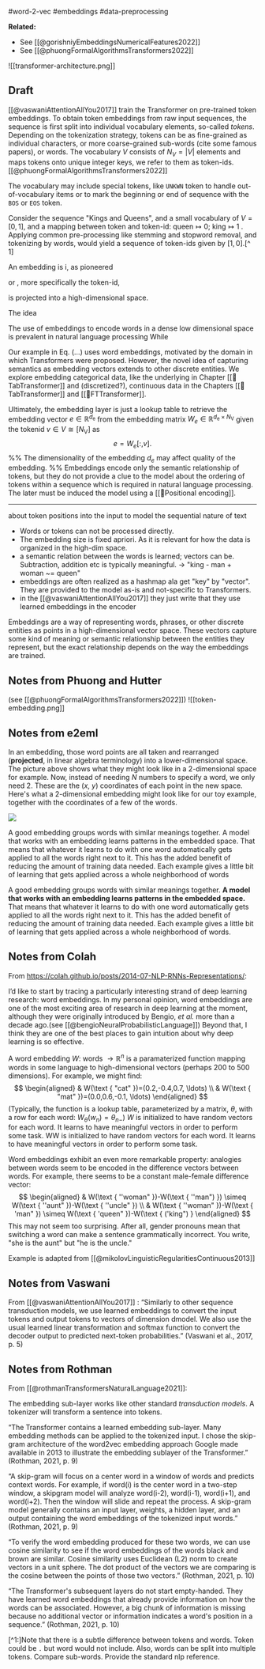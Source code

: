 #word-2-vec #embeddings #data-preprocessing 

**Related:**
- See [[@gorishniyEmbeddingsNumericalFeatures2022]]
- See [[@phuongFormalAlgorithmsTransformers2022]]


![[transformer-architecture.png]]

## Draft
[[@vaswaniAttentionAllYou2017]] train the Transformer on pre-trained token embeddings. To obtain token embeddings from raw input sequences, the  sequence is first split into individual vocabulary elements, so-called *tokens*. Depending on the tokenization strategy, tokens can be as fine-grained as individual characters, or more coarse-grained sub-words (cite some famous papers), or words. The vocabulary $V$ consists of $N_{V}=|V|$ elements and maps tokens onto unique integer keys, we refer to them as token-ids. [[@phuongFormalAlgorithmsTransformers2022]]

The vocabulary may include special tokens, like `UNKWN` token to handle out-of-vocabulary items or to mark the beginning or end of sequence with the `BOS` or `EOS` token.

Consider the sequence "Kings and Queens", and a small vocabulary of $V=[0,1]$, and a mapping between token and token-id: $\text{queen}\mapsto 0$; $\text{king}\mapsto 1$ . Applying common pre-processing like stemming and stopword removal, and tokenizing by words, would yield a sequence of token-ids given by $[1, 0]$.[^ 1] 

An embedding is i, as pioneered 

or , more specifically the token-id, 

is projected into a high-dimensional space.

The idea 

The use of embeddings to encode words in a dense low dimensional space is prevalent in natural language processing
While  

Our example in Eq. (...) uses word embeddings, motivated by the domain in which Transformers were proposed. However, the novel idea of capturing semantics as  embedding vectors extends to other discrete entities. We explore embedding categorical data, like the underlying in Chapter [[🤖TabTransformer]] and (discretized?), continuous data in the Chapters [[🤖TabTransformer]] and [[🤖FTTransformer]].

Ultimately, the embedding layer is just a lookup table to retrieve the embedding vector $e \in \mathbb{R}^{d_{\mathrm{e}}}$  from the embedding matrix $W_e \in \mathbb{R}^{d_{\mathrm{e}} \times N_{\mathrm{V}}}$ given the tokenid $v \in V \cong\left[N_{\mathrm{V}}\right]$ as
$$
e=W_e[:, v].
$$
%%
The dimensionality of the embedding $d_e$ may affect quality of the embedding.
%%
Embeddings encode only the semantic relationship of tokens, but they do not provide a clue to the model about the ordering of tokens within a sequence which is required in natural language processing. The later must be induced the model using a [[🧵Positional encoding]].

---

about token positions into the input to model the sequential nature of text

- Words or tokens can not be processed directly. 
- The embedding size is fixed apriori. As it is relevant for how the data is organized in the high-dim space.
- a semantic relation between the words is learned; vectors can be. Subtraction, addition etc is typically meaningful. -> "king - man + woman ~= queen"
- embeddings are often realized as a hashmap ala get "key" by "vector". They are provided to the model as-is and not-specific to Transformers.
- in the [[@vaswaniAttentionAllYou2017]] they just write that they use learned embeddings in the encoder

Embeddings are a way of representing words, phrases, or other discrete entities as points in a high-dimensional vector space. These vectors capture some kind of meaning or semantic relationship between the entities they represent, but the exact relationship depends on the way the embeddings are trained.


## Notes from Phuong and Hutter
(see [[@phuongFormalAlgorithmsTransformers2022]])
![[token-embedding.png]]

## Notes from e2eml

In an embedding, those word points are all taken and rearranged (**projected**, in linear algebra terminology) into a lower-dimensional space. The picture above shows what they might look like in a 2-dimensional space for example. Now, instead of needing _N_ numbers to specify a word, we only need 2. These are the (_x_, _y_) coordinates of each point in the new space. Here's what a 2-dimensional embedding might look like for our toy example, together with the coordinates of a few of the words.

![](https://e2eml.school/images/transformers/embedded_words.png)

A good embedding groups words with similar meanings together. A model that works with an embedding learns patterns in the embedded space. That means that whatever it learns to do with one word automatically gets applied to all the words right next to it. This has the added benefit of reducing the amount of training data needed. Each example gives a little bit of learning that gets applied across a whole neighborhood of words

A good embedding groups words with similar meanings together. **A model that works with an embedding learns patterns in the embedded space.** That means that whatever it learns to do with one word automatically gets applied to all the words right next to it. This has the added benefit of reducing the amount of training data needed. Each example gives a little bit of learning that gets applied across a whole neighborhood of words.

## Notes from Colah
From https://colah.github.io/posts/2014-07-NLP-RNNs-Representations/:

I’d like to start by tracing a particularly interesting strand of deep learning research: word embeddings. In my personal opinion, word embeddings are one of the most exciting area of research in deep learning at the moment, although they were originally introduced by Bengio, _et al._ more than a decade ago.(see [[@bengioNeuralProbabilisticLanguage]]) Beyond that, I think they are one of the best places to gain intuition about why deep learning is so effective.


A word embedding $W:$ words $\rightarrow \mathbb{R}^n$ is a paramaterized function mapping words in some language to high-dimensional vectors (perhaps 200 to 500 dimensions). For example, we might find:
$$
\begin{aligned}
& W(\text { "cat" })=(0.2,-0.4,0.7, \ldots) \\
& W(\text { "mat" })=(0.0,0.6,-0.1, \ldots)
\end{aligned}
$$
(Typically, the function is a lookup table, parameterized by a matrix, $\theta$, with a row for each word: $\left.W_\theta\left(w_n\right)=\theta_{n-}\right)$
$W$ is initialized to have random vectors for each word. It learns to have meaningful vectors in order to perform some task.
WW is initialized to have random vectors for each word. It learns to have meaningful vectors in order to perform some task.

Word embeddings exhibit an even more remarkable property: analogies between words seem to be encoded in the difference vectors between words. For example, there seems to be a constant male-female difference vector:
$$
\begin{aligned}
& W(\text { ''woman" })-W(\text { ''man") }) \simeq W(\text { ''aunt" })-W(\text { ''uncle" }) \\
& W(\text { ''woman" })-W(\text { 'man" }) \simeq W(\text { 'queen" })-W(\text { ('king") }
\end{aligned}
$$
This may not seem too surprising. After all, gender pronouns mean that switching a word can make a sentence grammatically incorrect. You write, "she is the aunt" but "he is the uncle." 

Example is adapted from [[@mikolovLinguisticRegularitiesContinuous2013]]


## Notes from Vaswani
From [[@vaswaniAttentionAllYou2017]] :
“Similarly to other sequence transduction models, we use learned embeddings to convert the input tokens and output tokens to vectors of dimension dmodel. We also use the usual learned linear transformation and softmax function to convert the decoder output to predicted next-token probabilities.” (Vaswani et al., 2017, p. 5)

## Notes from Rothman
From [[@rothmanTransformersNaturalLanguage2021]]:

The embedding sub-layer works like other standard *transduction models*. A tokenizer will transform a sentence into tokens.

“The Transformer contains a learned embedding sub-layer. Many embedding methods can be applied to the tokenized input. I chose the skip-gram architecture of the word2vec embedding approach Google made available in 2013 to illustrate the embedding sublayer of the Transformer.” (Rothman, 2021, p. 9)

“A skip-gram will focus on a center word in a window of words and predicts context words. For example, if word(i) is the center word in a two-step window, a skipgram model will analyze word(i-2), word(i-1), word(i+1), and word(i+2). Then the window will slide and repeat the process. A skip-gram model generally contains an input layer, weights, a hidden layer, and an output containing the word embeddings of the tokenized input words.” (Rothman, 2021, p. 9)

“To verify the word embedding produced for these two words, we can use cosine similarity to see if the word embeddings of the words black and brown are similar. Cosine similarity uses Euclidean (L2) norm to create vectors in a unit sphere. The dot product of the vectors we are comparing is the cosine between the points of those two vectors.” (Rothman, 2021, p. 10)

“The Transformer's subsequent layers do not start empty-handed. They have learned word embeddings that already provide information on how the words can be associated. However, a big chunk of information is missing because no additional vector or information indicates a word's position in a sequence.” (Rothman, 2021, p. 10)

[^1:]Note that there is a subtle difference between tokens and words. Token could be `.` but word would not include. Also, words can be split into multiple tokens. Compare sub-words. Provide the standard nlp reference.